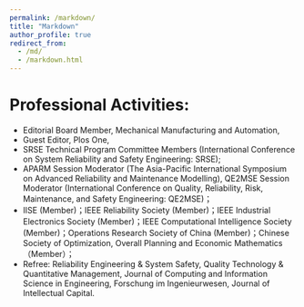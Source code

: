 ```yaml
---
permalink: /markdown/
title: "Markdown"
author_profile: true
redirect_from: 
  - /md/
  - /markdown.html
---
```


# Professional Activities:
- Editorial Board Member, Mechanical Manufacturing and Automation,<br>
- Guest Editor, Plos One,<br>
- SRSE Technical Program Committee Members (International Conference on System Reliability and Safety Engineering: SRSE); <br>
- APARM Session Moderator (The Asia-Pacific International Symposium on Advanced Reliability and Maintenance Modelling), QE2MSE Session Moderator (International Conference on Quality, Reliability, Risk, Maintenance, and Safety Engineering: QE2MSE)；<br>
- IISE (Member)；IEEE Reliability Society (Member)；IEEE Industrial Electronics Society (Member)；IEEE Computational Intelligence Society (Member)；Operations Research Society of China (Member)；Chinese Society of Optimization, Overall Planning and Economic Mathematics（Member）；<br>
- Refree: Reliability Engineering & System Safety, Quality Technology & Quantitative Management, Journal of Computing and Information Science in Engineering, Forschung im Ingenieurwesen, Journal of Intellectual Capital.<br>
